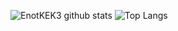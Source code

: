 ![EnotKEK3 github stats](https://github-readme-stats.vercel.app/api?username=Zer0el&show_icons=true&theme=tokyonight)
![Top Langs](https://github-readme-stats.vercel.app/api/top-langs/?username=Zer0el&langs_count=8&theme=tokyonight&layout=compact)
